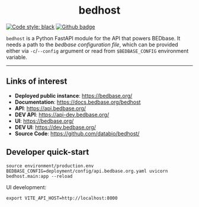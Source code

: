 <h1 align="center">bedhost</h1>

[![Code style: black](https://img.shields.io/badge/code%20style-black-000000.svg)](https://github.com/psf/black)
[![Github badge](https://img.shields.io/badge/source-github-354a75?logo=github)](https://github.com/databio/bedhost)


`bedhost` is a Python FastAPI module for the API that powers BEDbase.
It needs a path to the *bedbase configuration file*, which can be provided either via `-c`/`--config` argument or read from `$BEDBASE_CONFIG` environment variable. 

---

## Links of interest

- **Deployed public instance**: <a href="https://bedbase.org/" target="_blank">https://bedbase.org/</a>
- **Documentation**: <a href="https://docs.bedbase.org/" target="_blank">https://docs.bedbase.org/bedhost</a>
- **API**: <a href="https://api.bedbase.org/" target="_blank">https://api.bedbase.org/</a>
- **DEV API**: <a href="https://dev.bedbase.org/" target="_blank">https://api-dev.bedbase.org/</a>
- **UI**: <a href="https://bedbase.org/" target="_blank">https://bedbase.org/</a>
- **DEV UI**: <a href="https://dev.bedbase.org/" target="_blank">https://dev.bedbase.org/</a>
- **Source Code**: <a href="https://github.com/databio/bedhost/" target="_blank">https://github.com/databio/bedhost/</a>

## Developer quick-start

```
source environment/production.env
BEDBASE_CONFIG=deployment/config/api.bedbase.org.yaml uvicorn bedhost.main:app --reload
```

UI development:
```terminal
export VITE_API_HOST=http://localhost:8000
```
